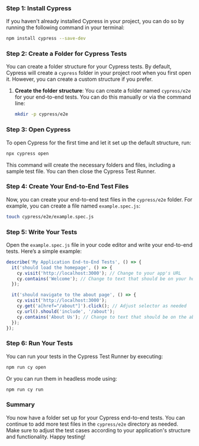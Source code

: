 ### Step 1: Install Cypress

If you haven't already installed Cypress in your project, you can do so by running the following command in your terminal:

```bash
npm install cypress --save-dev
```

### Step 2: Create a Folder for Cypress Tests

You can create a folder structure for your Cypress tests. By default, Cypress will create a `cypress` folder in your project root when you first open it. However, you can create a custom structure if you prefer.

1. **Create the folder structure**:
   You can create a folder named `cypress/e2e` for your end-to-end tests. You can do this manually or via the command line:

   ```bash
   mkdir -p cypress/e2e
   ```

### Step 3: Open Cypress

To open Cypress for the first time and let it set up the default structure, run:

```bash
npx cypress open
```

This command will create the necessary folders and files, including a sample test file. You can then close the Cypress Test Runner.

### Step 4: Create Your End-to-End Test Files

Now, you can create your end-to-end test files in the `cypress/e2e` folder. For example, you can create a file named `example.spec.js`:

```bash
touch cypress/e2e/example.spec.js
```

### Step 5: Write Your Tests

Open the `example.spec.js` file in your code editor and write your end-to-end tests. Here’s a simple example:

```javascript
describe('My Application End-to-End Tests', () => {
  it('should load the homepage', () => {
    cy.visit('http://localhost:3000'); // Change to your app's URL
    cy.contains('Welcome'); // Change to text that should be on your homepage
  });

  it('should navigate to the about page', () => {
    cy.visit('http://localhost:3000');
    cy.get('a[href="/about"]').click(); // Adjust selector as needed
    cy.url().should('include', '/about');
    cy.contains('About Us'); // Change to text that should be on the about page
  });
});
```

### Step 6: Run Your Tests

You can run your tests in the Cypress Test Runner by executing:

```bash
npm run cy open
```

Or you can run them in headless mode using:

```bash
npm run cy run
```

### Summary

You now have a folder set up for your Cypress end-to-end tests. You can continue to add more test files in the `cypress/e2e` directory as needed. Make sure to adjust the test cases according to your application's structure and functionality. Happy testing!